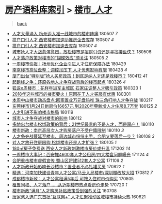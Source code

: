 [房产语料库索引](../../README.md)  > [楼市_人才](楼市_人才.md)
====
> [back](../README.md)

- [人才大量涌入 杭州迈入准一线城市的楼市阵痛](http://jkwz.applinzi.com/ittc/7100384405078148102.html#%E4%BA%BA%E6%89%8D%E5%A4%A7%E9%87%8F%E6%B6%8C%E5%85%A5+%E6%9D%AD%E5%B7%9E%E8%BF%88%E5%85%A5%E5%87%86%E4%B8%80%E7%BA%BF%E5%9F%8E%E5%B8%82%E7%9A%84%E6%A5%BC%E5%B8%82%E9%98%B5%E7%97%9B) 180507 *7* 
- [拼户口引人才 西安楼市加速助推房企去库存](http://jkwz.applinzi.com/ittc/7100311350725313553.html#%E6%8B%BC%E6%88%B7%E5%8F%A3%E5%BC%95%E4%BA%BA%E6%89%8D+%E8%A5%BF%E5%AE%89%E6%A5%BC%E5%B8%82%E5%8A%A0%E9%80%9F%E5%8A%A9%E6%8E%A8%E6%88%BF%E4%BC%81%E5%8E%BB%E5%BA%93%E5%AD%98) 180507 *4* 
- [拼户口引人才 西安楼市加速去库存](http://jkwz.applinzi.com/ittc/7100274262139208710.html#%E6%8B%BC%E6%88%B7%E5%8F%A3%E5%BC%95%E4%BA%BA%E6%89%8D+%E8%A5%BF%E5%AE%89%E6%A5%BC%E5%B8%82%E5%8A%A0%E9%80%9F%E5%8E%BB%E5%BA%93%E5%AD%98) 180507 *4* 
- [城市抢人才大战愈演愈烈，放松楼市是招财引资还是寻找接盘侠？](http://jkwz.applinzi.com/ittc/7100032409770918923.html#%E5%9F%8E%E5%B8%82%E6%8A%A2%E4%BA%BA%E6%89%8D%E5%A4%A7%E6%88%98%E6%84%88%E6%BC%94%E6%84%88%E7%83%88%EF%BC%8C%E6%94%BE%E6%9D%BE%E6%A5%BC%E5%B8%82%E6%98%AF%E6%8B%9B%E8%B4%A2%E5%BC%95%E8%B5%84%E8%BF%98%E6%98%AF%E5%AF%BB%E6%89%BE%E6%8E%A5%E7%9B%98%E4%BE%A0%EF%BC%9F) 180506  
- [人才落户政策对楼市的“蝴蝶效应”须关注](http://jkwz.applinzi.com/ittc/7099574555934983174.html#%E4%BA%BA%E6%89%8D%E8%90%BD%E6%88%B7%E6%94%BF%E7%AD%96%E5%AF%B9%E6%A5%BC%E5%B8%82%E7%9A%84%E2%80%9C%E8%9D%B4%E8%9D%B6%E6%95%88%E5%BA%94%E2%80%9D%E9%A1%BB%E5%85%B3%E6%B3%A8) 180505 *2* 
- [一周楼市快报｜扬州优化企业引进人才住房保障办法](http://jkwz.applinzi.com/ittc/7097460965522277382.html#%E4%B8%80%E5%91%A8%E6%A5%BC%E5%B8%82%E5%BF%AB%E6%8A%A5%EF%BD%9C%E6%89%AC%E5%B7%9E%E4%BC%98%E5%8C%96%E4%BC%81%E4%B8%9A%E5%BC%95%E8%BF%9B%E4%BA%BA%E6%89%8D%E4%BD%8F%E6%88%BF%E4%BF%9D%E9%9A%9C%E5%8A%9E%E6%B3%95) 180429  
- [南京楼市高位盘整：调控加压下 人才优惠影响有限](http://jkwz.applinzi.com/ittc/7096912904760853521.html#%E5%8D%97%E4%BA%AC%E6%A5%BC%E5%B8%82%E9%AB%98%E4%BD%8D%E7%9B%98%E6%95%B4%EF%BC%9A%E8%B0%83%E6%8E%A7%E5%8A%A0%E5%8E%8B%E4%B8%8B+%E4%BA%BA%E6%89%8D%E4%BC%98%E6%83%A0%E5%BD%B1%E5%93%8D%E6%9C%89%E9%99%90) 180428 *4* 
- [厦门出台“特别版”抢人买房政策！到底是纳人才还是救楼市？](http://jkwz.applinzi.com/ittc/7091005527276651527.html#%E5%8E%A6%E9%97%A8%E5%87%BA%E5%8F%B0%E2%80%9C%E7%89%B9%E5%88%AB%E7%89%88%E2%80%9D%E6%8A%A2%E4%BA%BA%E4%B9%B0%E6%88%BF%E6%94%BF%E7%AD%96%EF%BC%81%E5%88%B0%E5%BA%95%E6%98%AF%E7%BA%B3%E4%BA%BA%E6%89%8D%E8%BF%98%E6%98%AF%E6%95%91%E6%A5%BC%E5%B8%82%EF%BC%9F) 180412 *41* 
- [起跑线之争：还原各地人才争夺战背后的楼市起点](http://jkwz.applinzi.com/ittc/7084721428232668166.html#%E8%B5%B7%E8%B7%91%E7%BA%BF%E4%B9%8B%E4%BA%89%EF%BC%9A%E8%BF%98%E5%8E%9F%E5%90%84%E5%9C%B0%E4%BA%BA%E6%89%8D%E4%BA%89%E5%A4%BA%E6%88%98%E8%83%8C%E5%90%8E%E7%9A%84%E6%A5%BC%E5%B8%82%E8%B5%B7%E7%82%B9) 180326 *4* 
- [狐说e周楼市：花样年进军主城区 石家庄调整人才吸引政策](http://jkwz.applinzi.com/ittc/7083620776249132049.html#%E7%8B%90%E8%AF%B4e%E5%91%A8%E6%A5%BC%E5%B8%82%EF%BC%9A%E8%8A%B1%E6%A0%B7%E5%B9%B4%E8%BF%9B%E5%86%9B%E4%B8%BB%E5%9F%8E%E5%8C%BA+%E7%9F%B3%E5%AE%B6%E5%BA%84%E8%B0%83%E6%95%B4%E4%BA%BA%E6%89%8D%E5%90%B8%E5%BC%95%E6%94%BF%E7%AD%96) 180323 *1* 
- [2018年这些城市的楼市要火！原因在于人才买房有优惠](http://jkwz.applinzi.com/ittc/7075464180931232778.html#2018%E5%B9%B4%E8%BF%99%E4%BA%9B%E5%9F%8E%E5%B8%82%E7%9A%84%E6%A5%BC%E5%B8%82%E8%A6%81%E7%81%AB%EF%BC%81%E5%8E%9F%E5%9B%A0%E5%9C%A8%E4%BA%8E%E4%BA%BA%E6%89%8D%E4%B9%B0%E6%88%BF%E6%9C%89%E4%BC%98%E6%83%A0) 180301  
- [本周中山楼市动态盘点:回家置业万元盘热推 珠三角打响人才争夺战](http://jkwz.applinzi.com/ittc/7070632971847877649.html#%E6%9C%AC%E5%91%A8%E4%B8%AD%E5%B1%B1%E6%A5%BC%E5%B8%82%E5%8A%A8%E6%80%81%E7%9B%98%E7%82%B9%3A%E5%9B%9E%E5%AE%B6%E7%BD%AE%E4%B8%9A%E4%B8%87%E5%85%83%E7%9B%98%E7%83%AD%E6%8E%A8+%E7%8F%A0%E4%B8%89%E8%A7%92%E6%89%93%E5%93%8D%E4%BA%BA%E6%89%8D%E4%BA%89%E5%A4%BA%E6%88%98) 180217  
- [东莞楼市1月24日新房价16657元 到2020年莞新增人才住房8.7万套](http://jkwz.applinzi.com/ittc/7062565840669377546.html#%E4%B8%9C%E8%8E%9E%E6%A5%BC%E5%B8%821%E6%9C%8824%E6%97%A5%E6%96%B0%E6%88%BF%E4%BB%B716657%E5%85%83+%E5%88%B02020%E5%B9%B4%E8%8E%9E%E6%96%B0%E5%A2%9E%E4%BA%BA%E6%89%8D%E4%BD%8F%E6%88%BF8.7%E4%B8%87%E5%A5%97) 180125 *2* 
- [人才引进不影响楼市格局](http://jkwz.applinzi.com/ittc/7060290069129069574.html#%E4%BA%BA%E6%89%8D%E5%BC%95%E8%BF%9B%E4%B8%8D%E5%BD%B1%E5%93%8D%E6%A5%BC%E5%B8%82%E6%A0%BC%E5%B1%80) 180119  
- [城市人才争夺战对楼市的影响](http://jkwz.applinzi.com/ittc/7057698058219815953.html#%E5%9F%8E%E5%B8%82%E4%BA%BA%E6%89%8D%E4%BA%89%E5%A4%BA%E6%88%98%E5%AF%B9%E6%A5%BC%E5%B8%82%E7%9A%84%E5%BD%B1%E5%93%8D) 180112  
- [多地出台楼市松绑政策的背后：21世纪最贵的不是人才，而是房产！](http://jkwz.applinzi.com/ittc/7057014991117353991.html#%E5%A4%9A%E5%9C%B0%E5%87%BA%E5%8F%B0%E6%A5%BC%E5%B8%82%E6%9D%BE%E7%BB%91%E6%94%BF%E7%AD%96%E7%9A%84%E8%83%8C%E5%90%8E%EF%BC%9A21%E4%B8%96%E7%BA%AA%E6%9C%80%E8%B4%B5%E7%9A%84%E4%B8%8D%E6%98%AF%E4%BA%BA%E6%89%8D%EF%BC%8C%E8%80%8C%E6%98%AF%E6%88%BF%E4%BA%A7%EF%BC%81) 180110  
- [楼市新政：南京高层次人才购房落户不受户籍限制](http://jkwz.applinzi.com/ittc/7056919186268226567.html#%E6%A5%BC%E5%B8%82%E6%96%B0%E6%94%BF%EF%BC%9A%E5%8D%97%E4%BA%AC%E9%AB%98%E5%B1%82%E6%AC%A1%E4%BA%BA%E6%89%8D%E8%B4%AD%E6%88%BF%E8%90%BD%E6%88%B7%E4%B8%8D%E5%8F%97%E6%88%B7%E7%B1%8D%E9%99%90%E5%88%B6) 180110 *3* 
- [人才争夺战蔓延至楼市，周边城市纷纷出手，合肥又要落后一步？](http://jkwz.applinzi.com/ittc/7056174952095417361.html#%E4%BA%BA%E6%89%8D%E4%BA%89%E5%A4%BA%E6%88%98%E8%94%93%E5%BB%B6%E8%87%B3%E6%A5%BC%E5%B8%82%EF%BC%8C%E5%91%A8%E8%BE%B9%E5%9F%8E%E5%B8%82%E7%BA%B7%E7%BA%B7%E5%87%BA%E6%89%8B%EF%BC%8C%E5%90%88%E8%82%A5%E5%8F%88%E8%A6%81%E8%90%BD%E5%90%8E%E4%B8%80%E6%AD%A5%EF%BC%9F) 180108 *3* 
- [对人才放开住房限购 松绑楼市还是人才扩张？](http://jkwz.applinzi.com/ittc/7054997735420199943.html#%E5%AF%B9%E4%BA%BA%E6%89%8D%E6%94%BE%E5%BC%80%E4%BD%8F%E6%88%BF%E9%99%90%E8%B4%AD+%E6%9D%BE%E7%BB%91%E6%A5%BC%E5%B8%82%E8%BF%98%E6%98%AF%E4%BA%BA%E6%89%8D%E6%89%A9%E5%BC%A0%EF%BC%9F) 180105 *1* 
- [180㎡房子免费送 西安人才新政刺激楼市房价或升温](http://jkwz.applinzi.com/ittc/7042470170512065553.html#180%E3%8E%A1%E6%88%BF%E5%AD%90%E5%85%8D%E8%B4%B9%E9%80%81+%E8%A5%BF%E5%AE%89%E4%BA%BA%E6%89%8D%E6%96%B0%E6%94%BF%E5%88%BA%E6%BF%80%E6%A5%BC%E5%B8%82%E6%88%BF%E4%BB%B7%E6%88%96%E5%8D%87%E6%B8%A9) 171202 *14* 
- [一周楼市大事记：西安推4600套人才公租房/四大楼盘问题曝光](http://jkwz.applinzi.com/ittc/7039607459205874704.html#%E4%B8%80%E5%91%A8%E6%A5%BC%E5%B8%82%E5%A4%A7%E4%BA%8B%E8%AE%B0%EF%BC%9A%E8%A5%BF%E5%AE%89%E6%8E%A84600%E5%A5%97%E4%BA%BA%E6%89%8D%E5%85%AC%E7%A7%9F%E6%88%BF%2F%E5%9B%9B%E5%A4%A7%E6%A5%BC%E7%9B%98%E9%97%AE%E9%A2%98%E6%9B%9D%E5%85%89) 171124 *4* 
- [合肥重击楼市虚假宣传 蜀山区将建512套人才公寓](http://jkwz.applinzi.com/ittc/7032762727028753424.html#%E5%90%88%E8%82%A5%E9%87%8D%E5%87%BB%E6%A5%BC%E5%B8%82%E8%99%9A%E5%81%87%E5%AE%A3%E4%BC%A0+%E8%9C%80%E5%B1%B1%E5%8C%BA%E5%B0%86%E5%BB%BA512%E5%A5%97%E4%BA%BA%E6%89%8D%E5%85%AC%E5%AF%93) 171106 *2* 
- [人才新政开始影响长沙楼市？置业者不必扎堆买房](http://jkwz.applinzi.com/ittc/7004670560507003920.html#%E4%BA%BA%E6%89%8D%E6%96%B0%E6%94%BF%E5%BC%80%E5%A7%8B%E5%BD%B1%E5%93%8D%E9%95%BF%E6%B2%99%E6%A5%BC%E5%B8%82%EF%BC%9F%E7%BD%AE%E4%B8%9A%E8%80%85%E4%B8%8D%E5%BF%85%E6%89%8E%E5%A0%86%E4%B9%B0%E6%88%BF) 170822 *1* 
- [精选：河南加快建设青年人才公寓/马云入局楼市/深圳棚改放大招](http://jkwz.applinzi.com/ittc/7000893560587813905.html#%E7%B2%BE%E9%80%89%EF%BC%9A%E6%B2%B3%E5%8D%97%E5%8A%A0%E5%BF%AB%E5%BB%BA%E8%AE%BE%E9%9D%92%E5%B9%B4%E4%BA%BA%E6%89%8D%E5%85%AC%E5%AF%93%2F%E9%A9%AC%E4%BA%91%E5%85%A5%E5%B1%80%E6%A5%BC%E5%B8%82%2F%E6%B7%B1%E5%9C%B3%E6%A3%9A%E6%94%B9%E6%94%BE%E5%A4%A7%E6%8B%9B) 170812 *7* 
- [成都楼市新政：人才公寓租满5年后 可按入住时市价购买](http://jkwz.applinzi.com/ittc/6998279353862194193.html#%E6%88%90%E9%83%BD%E6%A5%BC%E5%B8%82%E6%96%B0%E6%94%BF%EF%BC%9A%E4%BA%BA%E6%89%8D%E5%85%AC%E5%AF%93%E7%A7%9F%E6%BB%A15%E5%B9%B4%E5%90%8E+%E5%8F%AF%E6%8C%89%E5%85%A5%E4%BD%8F%E6%97%B6%E5%B8%82%E4%BB%B7%E8%B4%AD%E4%B9%B0) 170805  
- [租售同权、人才落户……从近期楼市热点看房价走势](http://jkwz.applinzi.com/ittc/6992479897375998992.html#%E7%A7%9F%E5%94%AE%E5%90%8C%E6%9D%83%E3%80%81%E4%BA%BA%E6%89%8D%E8%90%BD%E6%88%B7%E2%80%A6%E2%80%A6%E4%BB%8E%E8%BF%91%E6%9C%9F%E6%A5%BC%E5%B8%82%E7%83%AD%E7%82%B9%E7%9C%8B%E6%88%BF%E4%BB%B7%E8%B5%B0%E5%8A%BF) 170720 *1* 
- [楼市新政“满月”人才购房补贴政策受到强烈关注](http://jkwz.applinzi.com/ittc/6852288237720306692.html#%E6%A5%BC%E5%B8%82%E6%96%B0%E6%94%BF%E2%80%9C%E6%BB%A1%E6%9C%88%E2%80%9D%E4%BA%BA%E6%89%8D%E8%B4%AD%E6%88%BF%E8%A1%A5%E8%B4%B4%E6%94%BF%E7%AD%96%E5%8F%97%E5%88%B0%E5%BC%BA%E7%83%88%E5%85%B3%E6%B3%A8) 160708  
- [唐家湾入选广东首批“互联网+” 人才汇聚推动区域楼市持续火热](http://jkwz.applinzi.com/ittc/6846213099585274884.html#%E5%94%90%E5%AE%B6%E6%B9%BE%E5%85%A5%E9%80%89%E5%B9%BF%E4%B8%9C%E9%A6%96%E6%89%B9%E2%80%9C%E4%BA%92%E8%81%94%E7%BD%91%2B%E2%80%9D+%E4%BA%BA%E6%89%8D%E6%B1%87%E8%81%9A%E6%8E%A8%E5%8A%A8%E5%8C%BA%E5%9F%9F%E6%A5%BC%E5%B8%82%E6%8C%81%E7%BB%AD%E7%81%AB%E7%83%AD) 160621  
